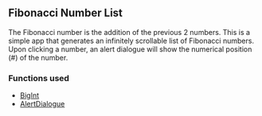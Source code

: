 ## Fibonacci Number List
The Fibonacci number is the addition of the previous 2 numbers. This is a simple app that generates an infinitely scrollable list of Fibonacci numbers.
Upon clicking a number, an alert dialogue will show the numerical position (#) of the number.

### Functions used
- [BigInt](https://api.flutter.dev/flutter/dart-core/BigInt-class.html)
- [AlertDialogue](https://api.flutter.dev/flutter/material/AlertDialog-class.html)

